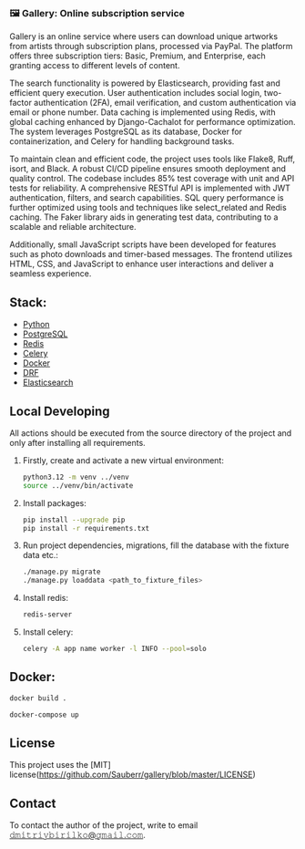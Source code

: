 ### 🖼 Gallery: Online subscription service

Gallery is an online service where users can download unique artworks from artists through subscription plans, processed via PayPal. The platform offers three subscription tiers: Basic, Premium, and Enterprise, each granting access to different levels of content.

The search functionality is powered by Elasticsearch, providing fast and efficient query execution. User authentication includes social login, two-factor authentication (2FA), email verification, and custom authentication via email or phone number. Data caching is implemented using Redis, with global caching enhanced by Django-Cachalot for performance optimization. The system leverages PostgreSQL as its database, Docker for containerization, and Celery for handling background tasks.

To maintain clean and efficient code, the project uses tools like Flake8, Ruff, isort, and Black. A robust CI/CD pipeline ensures smooth deployment and quality control. The codebase includes 85% test coverage with unit and API tests for reliability. A comprehensive RESTful API is implemented with JWT authentication, filters, and search capabilities. SQL query performance is further optimized using tools and techniques like select_related and Redis caching. The Faker library aids in generating test data, contributing to a scalable and reliable architecture.

Additionally, small JavaScript scripts have been developed for features such as photo downloads and timer-based messages. The frontend utilizes HTML, CSS, and JavaScript to enhance user interactions and deliver a seamless experience.

## Stack:

- [Python](https://www.python.org/downloads/)
- [PostgreSQL](https://www.postgresql.org/)
- [Redis](https://redis.io/)
- [Celery](https://docs.celeryq.dev/en/stable/)
- [Docker](https://www.docker.com/)
- [DRF](https://www.django-rest-framework.org/)
- [Elasticsearch](https://www.elastic.co/elasticsearch)

## Local Developing

All actions should be executed from the source directory of the project and only after installing all requirements.

1. Firstly, create and activate a new virtual environment:
   ```bash
   python3.12 -m venv ../venv
   source ../venv/bin/activate
   ```
   
2. Install packages:
   ```bash
   pip install --upgrade pip
   pip install -r requirements.txt
   ```
   
3. Run project dependencies, migrations, fill the database with the fixture data etc.:
   ```bash
   ./manage.py migrate
   ./manage.py loaddata <path_to_fixture_files> 
   ```

4. Install redis:
   ```bash
   redis-server
   ```

5. Install celery:
   ```bash
   celery -A app name worker -l INFO --pool=solo
   ```
   
## Docker:
   ```bash
   docker build .
   
   docker-compose up
   ```

## License

This project uses the [MIT] license(https://github.com/Sauberr/gallery/blob/master/LICENSE)

## Contact 

To contact the author of the project, write to email 𝚍𝚖𝚒𝚝𝚛𝚒𝚢𝚋𝚒𝚛𝚒𝚕𝚔𝚘@𝚐𝚖𝚊𝚒𝚕.𝚌𝚘𝚖.

